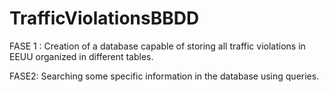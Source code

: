 # TrafficViolationsBBDD

FASE 1 : Creation of a database capable of storing all traffic violations in EEUU organized in different tables.

FASE2: Searching some specific information in the database using queries.
